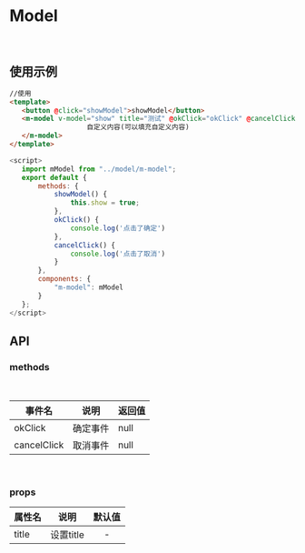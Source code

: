 
# Model
<br>

## 使用示例

 ```html
 //使用
 <template>
    <button @click="showModel">showModel</button>
    <m-model v-model="show" title="测试" @okClick="okClick" @cancelClick="cancelClick">
                    自定义内容(可以填充自定义内容)
    </m-model>
</template>

 ```  
 
          
 ```js
<script>
    import mModel from "../model/m-model";
    export default {
        methods: {
            showModel() {
                this.show = true;
            },
            okClick() {
                console.log('点击了确定')
            },
            cancelClick() {
                console.log('点击了取消')
            }
        },
        components: {
            "m-model": mModel
        }
    };
</script>
```

## API

### methods
<br>

| 事件名   |      说明      |  返回值 |
|----------|:-------------:|------|
| okClick |  确定事件 |  null |
| cancelClick |    取消事件   |   null |

<br>

### props
| 属性名   |      说明      |  默认值 |
|----------|:-------------:|:------:|
| title |  设置title |  - |